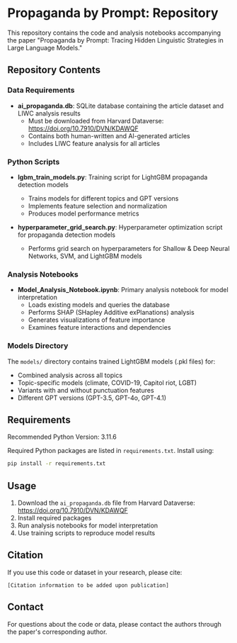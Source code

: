 # Propaganda by Prompt: Repository

This repository contains the code and analysis notebooks accompanying the paper "Propaganda by Prompt: Tracing Hidden Linguistic Strategies in Large Language Models."

## Repository Contents

### Data Requirements

- **ai_propaganda.db**: SQLite database containing the article dataset and LIWC analysis results
  - Must be downloaded from Harvard Dataverse: https://doi.org/10.7910/DVN/KDAWQF
  - Contains both human-written and AI-generated articles
  - Includes LIWC feature analysis for all articles

### Python Scripts

- **lgbm_train_models.py**: Training script for LightGBM propaganda detection models
  - Trains models for different topics and GPT versions
  - Implements feature selection and normalization
  - Produces model performance metrics

- **hyperparameter_grid_search.py**: Hyperparameter optimization script for propaganda detection models
  - Performs grid search on hyperparameters for Shallow & Deep Neural Networks, SVM, and LightGBM models

### Analysis Notebooks

- **Model_Analysis_Notebook.ipynb**: Primary analysis notebook for model interpretation
  - Loads existing models and queries the database
  - Performs SHAP (SHapley Additive exPlanations) analysis
  - Generates visualizations of feature importance
  - Examines feature interactions and dependencies

### Models Directory

The `models/` directory contains trained LightGBM models (.pkl files) for:
- Combined analysis across all topics
- Topic-specific models (climate, COVID-19, Capitol riot, LGBT)
- Variants with and without punctuation features
- Different GPT versions (GPT-3.5, GPT-4o, GPT-4.1)

## Requirements
Recommended Python Version: 3.11.6

Required Python packages are listed in `requirements.txt`. Install using:
```bash
pip install -r requirements.txt
```

## Usage

1. Download the `ai_propaganda.db` file from Harvard Dataverse: https://doi.org/10.7910/DVN/KDAWQF
2. Install required packages
3. Run analysis notebooks for model interpretation
4. Use training scripts to reproduce model results

## Citation

If you use this code or dataset in your research, please cite:
```
[Citation information to be added upon publication]
```

## Contact

For questions about the code or data, please contact the authors through the paper's corresponding author.
